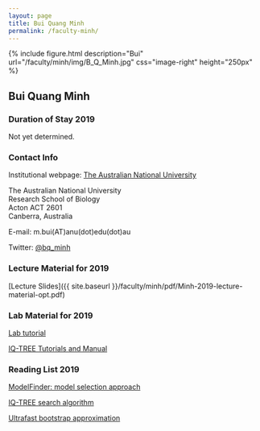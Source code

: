 ```yaml
---
layout: page
title: Bui Quang Minh
permalink: /faculty-minh/
---
```

{% include figure.html description="Bui" url="/faculty/minh/img/B_Q_Minh.jpg" css="image-right" height="250px" %}

## Bui Quang Minh

### Duration of Stay 2019 

Not yet determined.

### Contact Info

Institutional webpage: [The Australian National University](https://researchers.anu.edu.au/researchers/bui-m)

The Australian National University<br>
Research School of Biology<br>
Acton ACT 2601<br>
Canberra, Australia<br>

E-mail: m.bui(AT)anu(dot)edu(dot)au

Twitter: [@bq_minh](https://twitter.com/bq_minh)

### Lecture Material for 2019 

[Lecture Slides]({{ site.baseurl }}/faculty/minh/pdf/Minh-2019-lecture-material-opt.pdf)

### Lab Material for 2019

[Lab tutorial](http://www.iqtree.org/workshop/molevol2019)

[IQ-TREE Tutorials and Manual](http://www.iqtree.org/doc)

### Reading List 2019

[ModelFinder: model selection approach](https://doi.org/10.1038/nmeth.4285)

[IQ-TREE search algorithm](https://doi.org/10.1093/molbev/msu300)

[Ultrafast bootstrap approximation](https://doi.org/10.1093/molbev/mst024)
